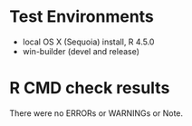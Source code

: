 # Test Environments
* local OS X (Sequoia) install, R 4.5.0
* win-builder (devel and release)


# R CMD check results

There were no ERRORs or WARNINGs or Note.